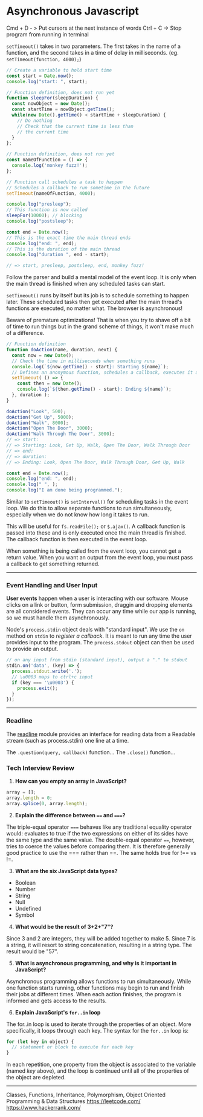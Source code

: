 # Asynchronous Javascript

Cmd + D - > Put cursors at the next instance of words
Ctrl + C -> Stop program from running in terminal

`setTimeout()` takes in two parameters. The first takes in the name of a function, and the second takes in a time of delay in milliseconds. (eg. `setTimeout(function, 4000);`)

```javascript
// Create a variable to hold start time
const start = Date.now();
console.log("start: ", start);

// Function definition, does not run yet
function sleepFor(sleepDuration) {
  const nowObject = new Date();
  const startTime = nowObject.getTime();
  while(new Date().getTime() < startTime + sleepDuration) {
    // Do nothing
    // Check that the current time is less than
    // the current time
  }
};

// Function definition, does not run yet
const nameOfFunction = () => {
  console.log('monkey fuzz!');
};

// Function call schedules a task to happen
// Schedules a callback to run sometime in the future
setTimeout(nameOfFunction, 4000);

console.log("presleep");
// This function is now called
sleepFor(10000); // blocking
console.log("postsleep");

const end = Date.now();
// This is the exact time the main thread ends
console.log("end: ", end);
// This is the duration of the main thread
console.log("duration ", end - start);

// => start, presleep, postsleep, end, monkey fuzz!
```

Follow the parser and build a mental model of the event loop. It is only when the main thread is finished when any scheduled tasks can start.

`setTimeout()` runs by itself but its job is to schedule something to happen later. These scheduled tasks then get executed after the main thread's functions are executed, no matter what. The browser is asynchronous!

Beware of premature optimizations! That is when you try to shave off a bit of time to run things but in the grand scheme of things, it won't make much of a difference.

```javascript
// Function definition
function doAction(name, duration, next) {
  const now = new Date();
  // Check the time in milliseconds when something runs
  console.log(`${now.getTime() - start}: Starting ${name}`);
  // Defines an anonymous function, schedules a callback, executes it at 'duration' milliseconds in the future
  setTimeout( () => {
    const then = new Date();
    console.log(`${then.getTime() - start}: Ending ${name}`);
  }, duration );
}

doAction("Look", 500);
doAction("Get Up", 5000);
doAction("Walk", 8000);
doAction("Open The Door", 3000);
doAction("Walk Through The Door", 3000);
// => start:
// => Starting: Look, Get Up, Walk, Open The Door, Walk Through Door
// => end:
// => duration:
// => Ending: Look, Open The Door, Walk Through Door, Get Up, Walk

const end = Date.now();
console.log("end: ", end);
console.log(" ", );
console.log("I am done being programmed.");

```

Similar to `setTimeout()` is `setInterval()` for scheduling tasks in the event loop. We do this to allow separate functions to run simultaneously, especially when we do not know how long it takes to run.

This will be useful for `fs.readFile();` or `$.ajax()`. A callback function is passed into these and is only executed once the main thread is finished. The callback function is then executed in the event loop.

When something is being called from the event loop, you cannot get a return value. When you want an output from the event loop, you must pass a callback to get something returned.

---

### Event Handling and User Input

**User events** happen when a user is interacting with our software. Mouse clicks on a link or button, form submission, draggin and dropping elements are all considered events. They can occur any time while our app is running, so we must handle them asynchronously.

Node's `process.stdin` object deals with "standard input". We use the `on` method on `stdin` to *register a callback*. It is meant to run any time the user provides input to the program. The `process.stdout` object can then be used to provide an output.

```javascript
// on any input from stdin (standard input), output a "." to stdout
stdin.on('data', (key) => {
  process.stdout.write('.');
  // \u0003 maps to ctrl+c input
  if (key === '\u0003') {
    process.exit();
  }
});
```
---

### Readline

The [readline](https://github.com/nodejs/node/blob/master/doc/api/readline.md) module provides an interface for reading data from a Readable stream (such as process.stdin) one line at a time.

The `.question(query, callback)` function...
The `.close()` function...


### Tech Interview Review

1. **How can you empty an array in JavaScript?**

```javascript
array = [];
array.length = 0;
array.splice(0, array.length);
```

2. **Explain the difference between `==` and `===`?**

The triple-equal operator `===` behaves like any traditional equality operator would: evaluates to true if the two expressions on either of its sides have the same type and the same value. The double-equal operator `==`, however, tries to coerce the values before comparing them. It is therefore generally good practice to use the === rather than ==. The same holds true for !== vs !=.

3. **What are the six JavaScript data types?**

* Boolean
* Number
* String
* Null
* Undefined
* Symbol

4. **What would be the result of 3+2+"7"?**

Since 3 and 2 are integers, they will be added together to make 5. Since 7 is a string, it will resort to string concatenation, resulting in a string type. The result would be "57".

5. **What is asynchronous programming, and why is it important in JavaScript?**

Asynchronous programming allows functions to run simultaneously. While one function starts running, other functions may begin to run and finish their jobs at different times. When each action finishes, the program is informed and gets access to the results.

6. **Explain JavaScript's `for..in` loop**

The for..in loop is used to iterate through the properties of an object. More specifically, it loops through each key. The syntax for the `for..in` loop is:

```javascript
for (let key in object) {
  // statement or block to execute for each key
}
```

In each repetition, one property from the object is associated to the variable (named *key* above), and the loop is continued until all of the properties of the object are depleted.

---

Classes, Functions, Inheritance, Polymorphism, Object Oriented Programming & Data Structures
https://leetcode.com/
https://www.hackerrank.com/